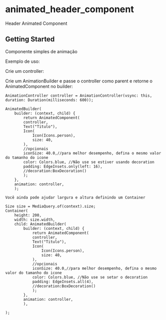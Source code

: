 # animated_header_component

Header Animated Component

## Getting Started

Componente simples de animação

Exemplo de uso:

Crie um controller:



Crie um AnimationBuilder e passe o controller como parent e retorne o AnimatedComponent no builder:

    AnimationController controller = AnimationController(vsync: this, duration: Duration(milliseconds: 600));

    AnimatedBuilder(
        builder: (context, child) {
            return AnimatedComponent(
            controller,
            Text("Titulo"),
            Icon(
                Icon(Icons.person),
                size: 40,
            ),
            //opcionais
            iconSize: 40.0,//para melhor desempenho, defina o mesmo valor do tamanho do icone
            color: Colors.blue, //Não use se estiver usando decoration
            padding: EdgeInsets.only(left: 16),
            //decoration:BoxDecoration()
            );
        },
        animation: controller,
        );

    Você ainda pode ajudar largura e altura definindo um Container

    Size size = MediaQuery.of(context).size;
    Container(
        height: 200,
        width: size.width,
        child: AnimatedBuilder(
            builder: (context, child) {
                return AnimatedComponent(
                controller,
                Text("Titulo"),
                Icon(
                    Icon(Icons.person),
                    size: 40,
                ),
                //opcionais
                iconSize: 40.0,//para melhor desempenho, defina o mesmo valor do tamanho do icone
                color: Colors.blue, //Não use se setar o decoration
                padding: EdgeInsets.all(4),
                //decoration:BoxDecoration()
                );
            },
            animation: controller,
            ),

    );
